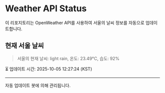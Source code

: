 
# Weather API Status

이 리포지토리는 OpenWeather API를 사용하여 서울의 날씨 정보를 자동으로 업데이트합니다.

## 현재 서울 날씨
> 서울의 현재 날씨: light rain, 온도: 23.49°C, 습도: 92%

⏳ 업데이트 시간: 2025-10-05 12:27:24 (KST)

---
자동 업데이트 봇에 의해 관리됩니다.

